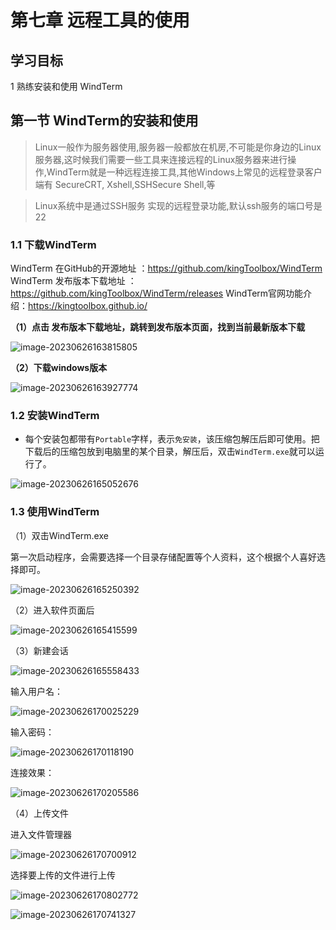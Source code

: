 # 第七章 远程工具的使用

## 学习目标

1 熟练安装和使用 WindTerm

## 第一节 WindTerm的安装和使用

> Linux一般作为服务器使用,服务器一般都放在机房,不可能是你身边的Linux服务器,这时候我们需要一些工具来连接远程的Linux服务器来进行操作,WindTerm就是一种远程连接工具,其他Windows上常见的远程登录客户端有 SecureCRT, Xshell,SSHSecure Shell,等

> Linux系统中是通过SSH服务 实现的远程登录功能,默认ssh服务的端口号是22

### 1.1 下载WindTerm

WindTerm 在GitHub的开源地址 ：https://github.com/kingToolbox/WindTerm
 WindTerm 发布版本下载地址 ：https://github.com/kingToolbox/WindTerm/releases
 WindTerm官网功能介绍：https://kingtoolbox.github.io/

**（1）点击 发布版本下载地址，跳转到发布版本页面，找到当前最新版本下载**

![image-20230626163815805](image\image-20230626163815805.png)



**（2）下载windows版本**

![image-20230626163927774](image\image-20230626163927774.png)



### 1.2 安装WindTerm

*   每个安装包都带有`Portable`字样，表示`免安装`，该压缩包解压后即可使用。把下载后的压缩包放到电脑里的某个目录，解压后，双击`WindTerm.exe`就可以运行了。

![image-20230626165052676](image\image-20230626165052676.png)



### 1.3 使用WindTerm

（1）双击WindTerm.exe

第一次启动程序，会需要选择一个目录存储配置等个人资料，这个根据个人喜好选择即可。

![image-20230626165250392](image\image-20230626165250392.png)

（2）进入软件页面后

![image-20230626165415599](image\image-20230626165415599.png)

（3）新建会话

![image-20230626165558433](image\image-20230626165558433.png)

输入用户名：

![image-20230626170025229](image\image-20230626170025229.png)

输入密码：

![image-20230626170118190](image\image-20230626170118190.png)

连接效果：

![image-20230626170205586](image\image-20230626170205586.png)

（4）上传文件

进入文件管理器

![image-20230626170700912](image\image-20230626170700912.png)

选择要上传的文件进行上传

![image-20230626170802772](image\image-20230626170802772.png)

![image-20230626170741327](image\image-20230626170741327.png)
